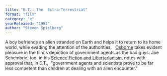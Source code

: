 ```yaml
---
title: "E.T.: The  Extra-Terrestrial"
format: "film"
category: "e"
yearReleased: "1982"
author: "Steven Spielberg"
---
```

 A boy befriends an alien stranded on Earth and helps it to return to its home  world, while evading the attention of the authorities.
  
 <a href="biblio.htm#Osborne">Osborne</a> takes evident pleasure in the film's  depiction of government agents as the bad guys. Joe Schembrie, too, in his <a href="http://web.archive.org/web/20121218162727/http:/lewrockwell.com/schembrie/schembrie15.html"> Science Fiction and Libertarianism</a>, notes with approval that, in E.T.,   "government agents and scientists prove to be far less competent than children  at dealing with an alien encounter."
  